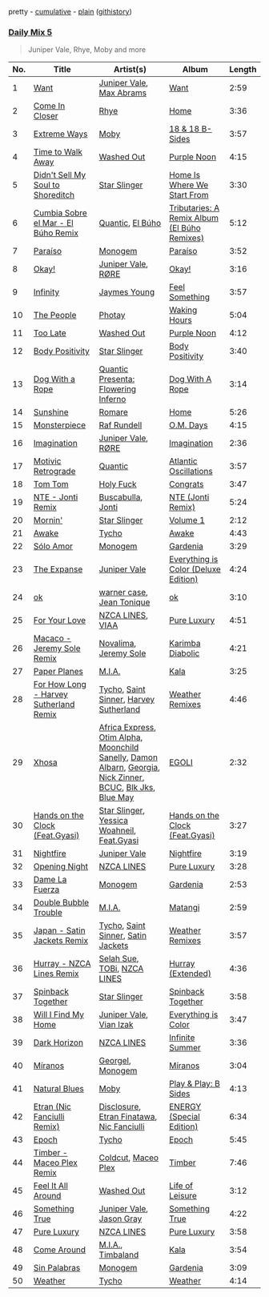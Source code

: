 pretty - [cumulative](/playlists/cumulative/Daily%20Mix%205.md) - [plain](/playlists/plain/37i9dQZF1E36TO0q54WsJv) ([githistory](https://github.githistory.xyz/vitokorn/spotify-playlist-archive/blob/master/playlists/plain/37i9dQZF1E36TO0q54WsJv))

### [Daily Mix 5](https://open.spotify.com/playlist/37i9dQZF1E36TO0q54WsJv)

> Juniper Vale, Rhye, Moby and more

| No. | Title | Artist(s) | Album | Length |
|---|---|---|---|---|
| 1 | [Want](https://open.spotify.com/track/22vxn5inSwu2xF6wgj4MiJ) | [Juniper Vale](https://open.spotify.com/artist/5ektKXWvSR9FjUExrpg1xK), [Max Abrams](https://open.spotify.com/artist/5nniLGuXKnrlNZHQ2VaTD9) | [Want](https://open.spotify.com/album/1kkqAH0RvLZBFkNjm842dJ) | 2:59 |
| 2 | [Come In Closer](https://open.spotify.com/track/5igmtIvxO86zVSo9QyoIyA) | [Rhye](https://open.spotify.com/artist/2AcUPzkVWo81vumdzeLLRN) | [Home](https://open.spotify.com/album/7bBGtsRDuDXdr0glqgdIlx) | 3:36 |
| 3 | [Extreme Ways](https://open.spotify.com/track/2JStQePsuz6YpY6Z7D1wHw) | [Moby](https://open.spotify.com/artist/3OsRAKCvk37zwYcnzRf5XF) | [18 & 18 B-Sides](https://open.spotify.com/album/4GycWx4713dmHJfD327rFl) | 3:57 |
| 4 | [Time to Walk Away](https://open.spotify.com/track/01AbB47Hm60LTIStyzMb2g) | [Washed Out](https://open.spotify.com/artist/5juOkIIy18sFw9L30syt1Z) | [Purple Noon](https://open.spotify.com/album/5YzzV7NMiiVGKMve73OBYc) | 4:15 |
| 5 | [Didn't Sell My Soul to Shoreditch](https://open.spotify.com/track/3n9CIEJkVPwG4Y3BZGsXfu) | [Star Slinger](https://open.spotify.com/artist/4GyYa2wB1SohURhDwDCCnQ) | [Home Is Where We Start From](https://open.spotify.com/album/3YEOB2lKZcgTTbjEWBJCia) | 3:30 |
| 6 | [Cumbia Sobre el Mar - El Búho Remix](https://open.spotify.com/track/0HdHd5mJlqFqv8PqAGDsEw) | [Quantic](https://open.spotify.com/artist/5ZMwoAjeDtLJ0XRwRTgaK8), [El Búho](https://open.spotify.com/artist/1I7FVmvisCtSFzmm87mbLR) | [Tributaries: A Remix Album (El Búho Remixes)](https://open.spotify.com/album/05SkQ3cqcaIaP4Oo5N9r4i) | 5:12 |
| 7 | [Paraíso](https://open.spotify.com/track/0YqJFO4bUZn1chzZ6KR9l9) | [Monogem](https://open.spotify.com/artist/4rNzwpjkFq8A7SeCMKBkEV) | [Paraíso](https://open.spotify.com/album/4X61CX0485026hU97ZPc57) | 3:52 |
| 8 | [Okay!](https://open.spotify.com/track/2g7iKvvsIV2FTmsYdTVugS) | [Juniper Vale](https://open.spotify.com/artist/5ektKXWvSR9FjUExrpg1xK), [RØRE](https://open.spotify.com/artist/6xd40M7muKpl2NKROnmT65) | [Okay!](https://open.spotify.com/album/6HegYv3jL660QymIgMGF2z) | 3:16 |
| 9 | [Infinity](https://open.spotify.com/track/1SOClUWhOi8vHZYMz3GluK) | [Jaymes Young](https://open.spotify.com/artist/6QrQ7OrISRYIfS5mtacaw2) | [Feel Something](https://open.spotify.com/album/6MuWCR3WPjwyKhqsTKLZ3z) | 3:57 |
| 10 | [The People](https://open.spotify.com/track/6ySrRsMn2iZkeASEtyj21h) | [Photay](https://open.spotify.com/artist/1MSxOmIt7uYgvPydd1tU8F) | [Waking Hours](https://open.spotify.com/album/0LobWFX9YoejcBLiQLxfKh) | 5:04 |
| 11 | [Too Late](https://open.spotify.com/track/2syYxXSHwiJueleWSDGY0Z) | [Washed Out](https://open.spotify.com/artist/5juOkIIy18sFw9L30syt1Z) | [Purple Noon](https://open.spotify.com/album/5YzzV7NMiiVGKMve73OBYc) | 4:12 |
| 12 | [Body Positivity](https://open.spotify.com/track/6KSjdSoFDgKHbGvB3Lzi2R) | [Star Slinger](https://open.spotify.com/artist/4GyYa2wB1SohURhDwDCCnQ) | [Body Positivity](https://open.spotify.com/album/53EaOMQA6NlBuXtSPSmtY9) | 3:40 |
| 13 | [Dog With a Rope](https://open.spotify.com/track/6Enm0I2SN3u9yESLvgy09k) | [Quantic Presenta: Flowering Inferno](https://open.spotify.com/artist/690akGFwqC3Y3DMXwAZ2YN) | [Dog With A Rope](https://open.spotify.com/album/47unWmIncZAqCGJaDJuKys) | 3:14 |
| 14 | [Sunshine](https://open.spotify.com/track/0s2Uhxj0wDiVhiVMZhgyqI) | [Romare](https://open.spotify.com/artist/6d1HqiWNEKV9zFqQM9WeYo) | [Home](https://open.spotify.com/album/2IDeHNJEmYrS14aEFCYgpN) | 5:26 |
| 15 | [Monsterpiece](https://open.spotify.com/track/4LWEsfduVW1n9l1inElNVY) | [Raf Rundell](https://open.spotify.com/artist/3ndq9cOqNc3DEQOBsO10DG) | [O.M. Days](https://open.spotify.com/album/1BjMKN30apv13C3578RBxt) | 4:15 |
| 16 | [Imagination](https://open.spotify.com/track/4rviz5S6EhcqpjjR1TwmVk) | [Juniper Vale](https://open.spotify.com/artist/5ektKXWvSR9FjUExrpg1xK), [RØRE](https://open.spotify.com/artist/6xd40M7muKpl2NKROnmT65) | [Imagination](https://open.spotify.com/album/0eFfccEcQ9uKB8qYGPeBSl) | 2:36 |
| 17 | [Motivic Retrograde](https://open.spotify.com/track/5GAnEdq0K3VsoETdXqBW7V) | [Quantic](https://open.spotify.com/artist/5ZMwoAjeDtLJ0XRwRTgaK8) | [Atlantic Oscillations](https://open.spotify.com/album/7m3CyxNH2qJ5COtYLC7PPp) | 3:57 |
| 18 | [Tom Tom](https://open.spotify.com/track/0URTV00bjGHrbuGPk5ZDw6) | [Holy Fuck](https://open.spotify.com/artist/6Q0gMZJNIebNFFaJeonc11) | [Congrats](https://open.spotify.com/album/0R0b8vTTsMUvmjxUtQcoEB) | 3:47 |
| 19 | [NTE - Jonti Remix](https://open.spotify.com/track/6SP6qXlZN2EZ7trVRYr7gZ) | [Buscabulla](https://open.spotify.com/artist/0MoaBi6dSquXp6rrlqlF8R), [Jonti](https://open.spotify.com/artist/5BqS3Mo4CEcpM6Yp0x9ogT) | [NTE (Jonti Remix)](https://open.spotify.com/album/71FDM7uWqvfuaB7Ow3I2lA) | 5:24 |
| 20 | [Mornin'](https://open.spotify.com/track/4DMjOTzwMEzwMxE2fJhYnL) | [Star Slinger](https://open.spotify.com/artist/4GyYa2wB1SohURhDwDCCnQ) | [Volume 1](https://open.spotify.com/album/6hlS1rZiOMsfCuCACnoz9X) | 2:12 |
| 21 | [Awake](https://open.spotify.com/track/5MhMXTuVODDF234VDvSxQx) | [Tycho](https://open.spotify.com/artist/5oOhM2DFWab8XhSdQiITry) | [Awake](https://open.spotify.com/album/0GjrPTT00KWsalUi8jnpR9) | 4:43 |
| 22 | [Sólo Amor](https://open.spotify.com/track/7DxWozupkyucUGTMGk2D2R) | [Monogem](https://open.spotify.com/artist/4rNzwpjkFq8A7SeCMKBkEV) | [Gardenia](https://open.spotify.com/album/2YOhfUkhFT2uNis4xMDPFe) | 3:29 |
| 23 | [The Expanse](https://open.spotify.com/track/6Vikg0yK4OyNtkTfLNnlBF) | [Juniper Vale](https://open.spotify.com/artist/5ektKXWvSR9FjUExrpg1xK) | [Everything is Color (Deluxe Edition)](https://open.spotify.com/album/4D1s8Pcn6qIh4dozM8tmwU) | 4:24 |
| 24 | [ok](https://open.spotify.com/track/30j17PGHg0vmx4IgKpZsWu) | [warner case](https://open.spotify.com/artist/106OuakzOxxbXTuigEEf01), [Jean Tonique](https://open.spotify.com/artist/6BVLQfvzlvlNZ43WjbFgbI) | [ok](https://open.spotify.com/album/28vuH7xLLZ9mGzrPL2H5vI) | 3:10 |
| 25 | [For Your Love](https://open.spotify.com/track/4zM4QPYXoOuUUb8RLPzDhK) | [NZCA LINES](https://open.spotify.com/artist/1pmvcZaqyRJw8o6at71MJP), [VIAA](https://open.spotify.com/artist/6RY8UjKYVCl7SHpNNPMmfs) | [Pure Luxury](https://open.spotify.com/album/3ywnA0mVHTUpCYgzVCfA8K) | 4:51 |
| 26 | [Macaco - Jeremy Sole Remix](https://open.spotify.com/track/442P4SikYmjSMM4vjXfnv5) | [Novalima](https://open.spotify.com/artist/2lN3yllrsFyoobMnKSfzsI), [Jeremy Sole](https://open.spotify.com/artist/44HccIgqCgFtXc9rpDBJ7W) | [Karimba Diabolic](https://open.spotify.com/album/1ZIUBvitQJ6WMfQvnHjjxU) | 4:21 |
| 27 | [Paper Planes](https://open.spotify.com/track/1ixbwbeBi5ufN4noUKmW5a) | [M.I.A.](https://open.spotify.com/artist/0QJIPDAEDILuo8AIq3pMuU) | [Kala](https://open.spotify.com/album/2xoj2gYed3IYmGWn3owSfu) | 3:25 |
| 28 | [For How Long - Harvey Sutherland Remix](https://open.spotify.com/track/1mFVmpyAMFFj9WdiP6LnBI) | [Tycho](https://open.spotify.com/artist/5oOhM2DFWab8XhSdQiITry), [Saint Sinner](https://open.spotify.com/artist/0DoWlk1NzQp1VWVFtZOb8Y), [Harvey Sutherland](https://open.spotify.com/artist/4CxFlJDif0atTK3gZebcEf) | [Weather Remixes](https://open.spotify.com/album/2n9rUOk5fZmy4qcMjE57jy) | 4:46 |
| 29 | [Xhosa](https://open.spotify.com/track/1aNk9F3ze5U9LVCbzbkKlk) | [Africa Express](https://open.spotify.com/artist/0FvSMtCS6UPO4dfsvFT4Vm), [Otim Alpha](https://open.spotify.com/artist/07uMqKd2ikfAnQiyF0bNlV), [Moonchild Sanelly](https://open.spotify.com/artist/6aDX1jzNVAI9enlQzW0Pgw), [Damon Albarn](https://open.spotify.com/artist/0O98jlCaPzvsoei6U5jfEL), [Georgia](https://open.spotify.com/artist/06knYh538h5SI7OAEF8ek3), [Nick Zinner](https://open.spotify.com/artist/2skDtpQeOI6zjRWIT3iFkO), [BCUC](https://open.spotify.com/artist/5CGnQOjeOoZW4a4FoPhUxW), [Blk Jks](https://open.spotify.com/artist/4VYtM84HrJ4ZxmBVZxlJaD), [Blue May](https://open.spotify.com/artist/5BjDMxlaiYzs3qbi4wVbeL) | [EGOLI](https://open.spotify.com/album/6XOtavVWhCDQTn6o10QeUB) | 2:32 |
| 30 | [Hands on the Clock (Feat.Gyasi)](https://open.spotify.com/track/2LUiXh5Za7coy2Juo8chCv) | [Star Slinger](https://open.spotify.com/artist/4GyYa2wB1SohURhDwDCCnQ), [Yessica Woahneil](https://open.spotify.com/artist/1QGkIoZ2AdjTPKip4Osiim), [Feat.Gyasi](https://open.spotify.com/artist/7vj1ANFRS30g1cK9pA39Zo) | [Hands on the Clock (Feat.Gyasi)](https://open.spotify.com/album/7fLIPeiAEcctYIlPvhaaCV) | 3:27 |
| 31 | [Nightfire](https://open.spotify.com/track/0v2EZFLxcO8z5vAPaW4DOy) | [Juniper Vale](https://open.spotify.com/artist/5ektKXWvSR9FjUExrpg1xK) | [Nightfire](https://open.spotify.com/album/6bO2LMsywUiSyLZfZivPay) | 3:19 |
| 32 | [Opening Night](https://open.spotify.com/track/3JzpDnNu3y5vv9OLgfIcLF) | [NZCA LINES](https://open.spotify.com/artist/1pmvcZaqyRJw8o6at71MJP) | [Pure Luxury](https://open.spotify.com/album/3ywnA0mVHTUpCYgzVCfA8K) | 3:28 |
| 33 | [Dame La Fuerza](https://open.spotify.com/track/3AD0TGhtHJ1Ck08a2SUXdY) | [Monogem](https://open.spotify.com/artist/4rNzwpjkFq8A7SeCMKBkEV) | [Gardenia](https://open.spotify.com/album/2YOhfUkhFT2uNis4xMDPFe) | 2:53 |
| 34 | [Double Bubble Trouble](https://open.spotify.com/track/7xi6IzpwkgtpenLzl5LMLc) | [M.I.A.](https://open.spotify.com/artist/0QJIPDAEDILuo8AIq3pMuU) | [Matangi](https://open.spotify.com/album/3dAxXNscIj0p53lBMEziYR) | 2:59 |
| 35 | [Japan - Satin Jackets Remix](https://open.spotify.com/track/7feHCGiXvMP22qzK8QtPNF) | [Tycho](https://open.spotify.com/artist/5oOhM2DFWab8XhSdQiITry), [Saint Sinner](https://open.spotify.com/artist/0DoWlk1NzQp1VWVFtZOb8Y), [Satin Jackets](https://open.spotify.com/artist/5Gn7NoCZvbVlGgtZMILRcv) | [Weather Remixes](https://open.spotify.com/album/2n9rUOk5fZmy4qcMjE57jy) | 3:57 |
| 36 | [Hurray - NZCA Lines Remix](https://open.spotify.com/track/7IIZaF1k0NIeVxqLAZJm7F) | [Selah Sue](https://open.spotify.com/artist/5Oc4knEQaid8K7AFqO5lHu), [TOBi](https://open.spotify.com/artist/0P54cVemq1DCHUfUMlWAoN), [NZCA LINES](https://open.spotify.com/artist/1pmvcZaqyRJw8o6at71MJP) | [Hurray (Extended)](https://open.spotify.com/album/7fHQrvDOxTXBny3PHkSUgo) | 4:36 |
| 37 | [Spinback Together](https://open.spotify.com/track/6ODjHTn5BsZphkXwf5qKzI) | [Star Slinger](https://open.spotify.com/artist/4GyYa2wB1SohURhDwDCCnQ) | [Spinback Together](https://open.spotify.com/album/14PPy0bAzN8eEQ4C3glvwo) | 3:58 |
| 38 | [Will I Find My Home](https://open.spotify.com/track/5Vxp6vp8Vzyj5zh7aOWpcM) | [Juniper Vale](https://open.spotify.com/artist/5ektKXWvSR9FjUExrpg1xK), [Vian Izak](https://open.spotify.com/artist/46U5WmejGzsPqUiw3Uw0Xq) | [Everything is Color](https://open.spotify.com/album/6QmubPIGKKWh4uW3NFa8ok) | 3:47 |
| 39 | [Dark Horizon](https://open.spotify.com/track/6N1RxFutSj7CxMJeBCsISc) | [NZCA LINES](https://open.spotify.com/artist/1pmvcZaqyRJw8o6at71MJP) | [Infinite Summer](https://open.spotify.com/album/6g9kengHbwPRc2YMj7gXn8) | 3:36 |
| 40 | [Míranos](https://open.spotify.com/track/2iNDBB85GuREL7p4m1pArU) | [Georgel](https://open.spotify.com/artist/0K8M0RUbeMZscUCj1Mb24j), [Monogem](https://open.spotify.com/artist/4rNzwpjkFq8A7SeCMKBkEV) | [Míranos](https://open.spotify.com/album/4jDruC1JOBkdtHarW7fkar) | 3:04 |
| 41 | [Natural Blues](https://open.spotify.com/track/5MIOomJuCJkfuf6mrHJu9H) | [Moby](https://open.spotify.com/artist/3OsRAKCvk37zwYcnzRf5XF) | [Play & Play: B Sides](https://open.spotify.com/album/3wRlU7n3LULfjL0e9RtB5Q) | 4:13 |
| 42 | [Etran (Nic Fanciulli Remix)](https://open.spotify.com/track/4HcTivtmhGDnsqkuTBd9UC) | [Disclosure](https://open.spotify.com/artist/6nS5roXSAGhTGr34W6n7Et), [Etran Finatawa](https://open.spotify.com/artist/4loyFcpdGnVsJRk2pgv6qX), [Nic Fanciulli](https://open.spotify.com/artist/7btR5VXutQv39SDEzcfXEk) | [ENERGY (Special Edition)](https://open.spotify.com/album/7zkGnjPwwQvjW7RCMnmPEz) | 6:34 |
| 43 | [Epoch](https://open.spotify.com/track/18xvedQqps2lWmU3PKsBoY) | [Tycho](https://open.spotify.com/artist/5oOhM2DFWab8XhSdQiITry) | [Epoch](https://open.spotify.com/album/2hgVjzYQb3Yb5FHT8smg4T) | 5:45 |
| 44 | [Timber - Maceo Plex Remix](https://open.spotify.com/track/5IAIzXS5XdTPFkOSR8Sqce) | [Coldcut](https://open.spotify.com/artist/5wnhqlZzXIq8aO9awQO2ND), [Maceo Plex](https://open.spotify.com/artist/3TXQ1ddouwQAI78hV4hXDj) | [Timber](https://open.spotify.com/album/6OUrpiNH3k0cpo1qsKXvFG) | 7:46 |
| 45 | [Feel It All Around](https://open.spotify.com/track/4V0x90QcMh4ZxwHzEWOdtK) | [Washed Out](https://open.spotify.com/artist/5juOkIIy18sFw9L30syt1Z) | [Life of Leisure](https://open.spotify.com/album/1jMTPWTHJhsZev04IbmyCC) | 3:12 |
| 46 | [Something True](https://open.spotify.com/track/4vNl92mGRk2gXCfSOT0Ibs) | [Juniper Vale](https://open.spotify.com/artist/5ektKXWvSR9FjUExrpg1xK), [Jason Gray](https://open.spotify.com/artist/4i2mkyKkRrc0OvPrWqb4BE) | [Something True](https://open.spotify.com/album/3YBKPrUXBZE6a2C8amcS4v) | 4:22 |
| 47 | [Pure Luxury](https://open.spotify.com/track/2NYN2fXhA9TJjJvqT9saza) | [NZCA LINES](https://open.spotify.com/artist/1pmvcZaqyRJw8o6at71MJP) | [Pure Luxury](https://open.spotify.com/album/3ywnA0mVHTUpCYgzVCfA8K) | 3:58 |
| 48 | [Come Around](https://open.spotify.com/track/7iO8C8WokR1folp9mPdN2t) | [M.I.A.](https://open.spotify.com/artist/0QJIPDAEDILuo8AIq3pMuU), [Timbaland](https://open.spotify.com/artist/5Y5TRrQiqgUO4S36tzjIRZ) | [Kala](https://open.spotify.com/album/2xoj2gYed3IYmGWn3owSfu) | 3:54 |
| 49 | [Sin Palabras](https://open.spotify.com/track/54lLZyKYW1wniBirnnrGL3) | [Monogem](https://open.spotify.com/artist/4rNzwpjkFq8A7SeCMKBkEV) | [Gardenia](https://open.spotify.com/album/2YOhfUkhFT2uNis4xMDPFe) | 3:09 |
| 50 | [Weather](https://open.spotify.com/track/0NCMkuygdC7IOBXLFHgRkv) | [Tycho](https://open.spotify.com/artist/5oOhM2DFWab8XhSdQiITry) | [Weather](https://open.spotify.com/album/1mRyfDR7Dc55GbC8V3kVis) | 4:14 |